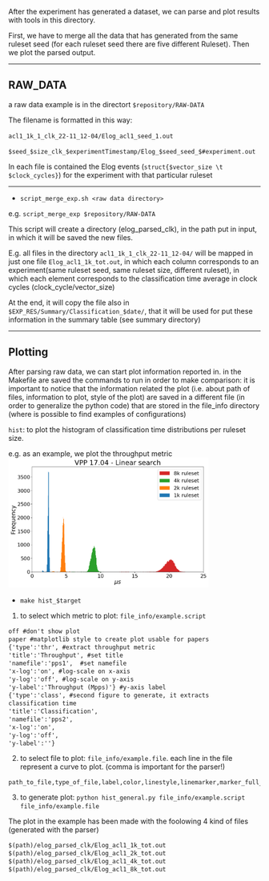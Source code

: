 After the experiment has generated a dataset, we can parse and plot results with tools in this directory.

First, we have to merge all the data that has generated from the same ruleset seed (for each ruleset seed there are five different Ruleset). Then we plot the parsed output.

---
## RAW_DATA

a raw data example is in the directort ` $repository/RAW-DATA `

The filename is formatted in this way:

`acl1_1k_1_clk_22-11_12-04/Elog_acl1_seed_1.out`

`$seed_$size_clk_$experimentTimestamp/Elog_$seed_seed_$#experiment.out`

In each file is contained the Elog events (`struct{$vector_size \t $clock_cycles}`) for the experiment with that particular ruleset

---
* `script_merge_exp.sh <raw data directory>`

e.g. `script_merge_exp $repository/RAW-DATA `

This script will create a directory (elog_parsed_clk), in the path put in input, in which it will be saved the new files.

E.g. all files in the directory `acl1_1k_1_clk_22-11_12-04/` will be mapped in just one file `Elog_acl1_1k_tot.out`, in which each column corresponds to an experiment(same ruleset seed, same ruleset size, different ruleset), in which each element corresponds to the classification time average in clock cycles (clock_cycle/vector_size)

At the end, it will copy the file also in `$EXP_RES/Summary/Classification_$date/`, that it will be used for put these information in the summary table (see summary directory)

---
## Plotting
After parsing raw data, we can start plot information reported in.
in the Makefile are saved the commands to run in order to make comparison:
it is important to notice that the information related the plot (i.e. about path of files, information to plot, style of the plot) are saved in a different file (in order to generalize the python code) that are stored in the file_info directory (where is possible to find examples of configurations)


`hist`: to plot the histogram of classification time distributions per ruleset size.

e.g. as an example, we plot the throughput metric 
<img src="example-img/vpp1704_distribution.png" width="400">

* `make hist_$target `


1. to select which metric to plot: `file_info/example.script`
```
off #don't show plot
paper #matplotlib style to create plot usable for papers
{'type':'thr', #extract throughput metric
'title':'Throughput', #set title
'namefile':'pps1',  #set namefile
'x-log':'on', #log-scale on x-axis
'y-log':'off', #log-scale on y-axis
'y-label':'Throughput (Mpps)'} #y-axis label
{'type':'class', #second figure to generate, it extracts classification time
'title':'Classification',
'namefile':'pps2',
'x-log':'on',
'y-log':'off',
'y-label':''}
```

2. to select file to plot: `file_info/example.file`. each line in the file represent a curve to plot. (comma is important for the parser!)
```
path_to_file,type_of_file,label,color,linestyle,linemarker,marker_full_none
```

3. to generate plot: `python hist_general.py file_info/example.script file_info/example.file`



The plot in the example has been made with the foolowing 4 kind of files (generated with the parser) 

```
$(path)/elog_parsed_clk/Elog_acl1_1k_tot.out
$(path)/elog_parsed_clk/Elog_acl1_2k_tot.out
$(path)/elog_parsed_clk/Elog_acl1_4k_tot.out
$(path)/elog_parsed_clk/Elog_acl1_8k_tot.out
```


